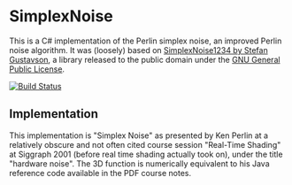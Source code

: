 # SimplexNoise

This is a C# implementation of the Perlin simplex noise, an improved Perlin noise algorithm. It was (loosely) based on [SimplexNoise1234 by Stefan Gustavson](http://staffwww.itn.liu.se/~stegu/aqsis/aqsis-newnoise/), a library released to the public domain under the [GNU General Public License](http://www.gnu.org/licenses/gpl.html).

[![Build Status](https://travis-ci.org/bsimser/simplexnoise.svg?branch=master)](https://travis-ci.org/bsimser/simplexnoise)

## Implementation

This implementation is "Simplex Noise" as presented by Ken Perlin at a relatively obscure and not often cited course session "Real-Time Shading" at Siggraph 2001 (before real time shading actually took on), under the title "hardware noise". The 3D function is numerically equivalent to his Java reference code available in the PDF course notes.
